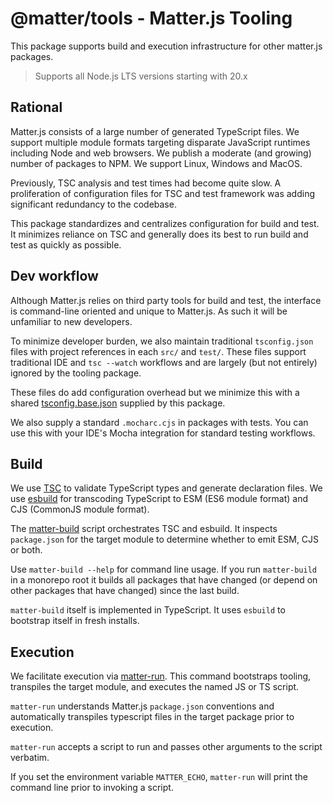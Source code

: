 # @matter/tools - Matter.js Tooling

This package supports build and execution infrastructure for other matter.js packages.

> Supports all Node.js LTS versions starting with 20.x

## Rational

Matter.js consists of a large number of generated TypeScript files.  We support multiple module formats targeting
disparate JavaScript runtimes including Node and web browsers.  We publish a moderate (and growing) number of packages
to NPM.  We support Linux, Windows and MacOS.

Previously, TSC analysis and test times had become quite slow.  A proliferation of configuration files for TSC and test
framework was adding significant redundancy to the codebase.

This package standardizes and centralizes configuration for build and test.  It minimizes reliance on TSC and generally
does its best to run build and test as quickly as possible.

## Dev workflow

Although Matter.js relies on third party tools for build and test, the interface is command-line oriented and unique to
Matter.js.  As such it will be unfamiliar to new developers.

To minimize developer burden, we also maintain traditional `tsconfig.json` files with project references in each `src/`
and `test/`.  These files support traditional IDE and `tsc --watch` workflows and are largely (but not entirely) ignored
by the tooling package.

These files do add configuration overhead but we minimize this with a shared [tsconfig.base.json](tsconfig.base.json)
supplied by this package.

We also supply a standard `.mocharc.cjs` in packages with tests.  You can use this with your IDE's Mocha integration for
standard testing workflows.

## Build

We use [TSC](https://www.typescriptlang.org/docs/handbook/compiler-options.html) to validate TypeScript types and
generate declaration files.  We use [esbuild](https://esbuild.github.io/) for transcoding TypeScript to ESM (ES6 module
format) and CJS (CommonJS module format).

The [matter-build](./bin/build.js) script orchestrates TSC and esbuild.  It inspects `package.json` for the target
module to determine whether to emit ESM, CJS or both.

Use `matter-build --help` for command line usage.  If you run `matter-build` in a monorepo root it builds all packages
that have changed (or depend on other packages that have changed) since the last build.

`matter-build` itself is implemented in TypeScript.  It uses `esbuild` to bootstrap itself in fresh installs.

## Execution

We facilitate execution via [matter-run](bin/run.js). This command bootstraps tooling, transpiles the target module, and
executes the named JS or TS script.

`matter-run` understands Matter.js `package.json` conventions and automatically transpiles typescript files in the
target package prior to execution.

`matter-run` accepts a script to run and passes other arguments to the script verbatim.

If you set the environment variable `MATTER_ECHO`, `matter-run` will print the command line prior to invoking a script.
